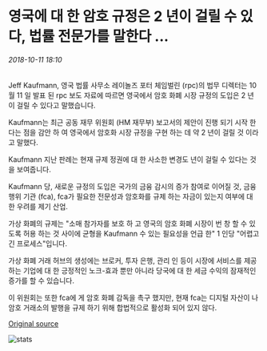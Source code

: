 # 영국에 대 한 암호 규정은 2 년이 걸릴 수 있다, 법률 전문가를 말한다 ...

###### 2018-10-11 18:10

Jeff Kaufmann, 영국 법률 사무소 레이놀즈 포터 체임벌린 (rpc)의 법무 디렉터는 10 월 11 일 발표 된 rpc 보도 자료에 따르면 영국에서 암호 화폐 시장 규정의 도입은 2 년이 걸릴 수 있다고 말했습니다.

Kaufmann는 최근 공동 재무 위원회 (HM 재무부) 보고서의 제안이 진행 되기 시작 한다는 점을 감안 하 여 영국에서 암호화 시장 규정을 구현 하는 데 약 2 년이 걸릴 것 이라고 말했다.

Kaufmann 지난 판례는 현재 규제 정권에 대 한 사소한 변경도 년이 걸릴 수 있다는 것을 보여줍니다.

Kaufmann 당, 새로운 규정의 도입은 국가의 금융 감시의 증가 참여로 이어질 것, 금융 행위 기관 (fca), fca가 필요한 전문성과 암호화를 규제 하는 자금이 있는지 여부에 대 한 우려를 제기 산업.

가상 화폐의 규제는 "소매 참가자를 보호 하 고 영국의 암호 화폐 시장이 번 창 할 수 있도록 허용 하는 것 사이에 균형을 Kaufmann 수 있는 필요성을 언급 한" 1 인당 "어렵고 긴 프로세스"입니다.

가상 화폐 거래 허브의 생성에는 브로커, 투자 은행, 관리 인 등이 시장에 서비스를 제공 하는 기업에 대 한 긍정적인 노크-효과 뿐만 아니라 당국에 대 한 세금 수익의 잠재적인 증가를 할 수 있습니다.

이 위원회는 또한 fca에 게 암호 화폐 감독을 촉구 했지만, 현재 fca는 디지털 자산이 나 암호 거래소의 발행을 규제 하기 위해 합법적으로 활성화 되어 있지 않다.

[Original source](https://cointelegraph.com/news/crypto-regulations-for-uk-could-take-two-years-says-legal-expert)

![stats](https://c.statcounter.com/11760860/0/a89fa40b/1/ "stats")